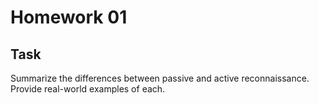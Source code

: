 # Homework 01

## Task
Summarize the differences between passive and active reconnaissance. Provide real-world examples of each.
